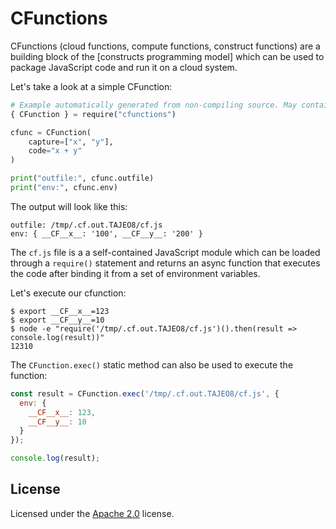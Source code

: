 # CFunctions

CFunctions (cloud functions, compute functions, construct functions) are a
building block of the [constructs programming model] which can be used to
package JavaScript code and run it on a cloud system.

Let's take a look at a simple CFunction:

```python
# Example automatically generated from non-compiling source. May contain errors.
{ CFunction } = require("cfunctions")

cfunc = CFunction(
    capture=["x", "y"],
    code="x + y"
)

print("outfile:", cfunc.outfile)
print("env:", cfunc.env)
```

The output will look like this:

```shell
outfile: /tmp/.cf.out.TAJEO8/cf.js
env: { __CF__x__: '100', __CF__y__: '200' }
```

The `cf.js` file is a a self-contained JavaScript module which can be loaded
through a `require()` statement and returns an async function that executes the
code after binding it from a set of environment variables.

Let's execute our cfunction:

```shell
$ export __CF__x__=123
$ export __CF__y__=10
$ node -e "require('/tmp/.cf.out.TAJEO8/cf.js')().then(result => console.log(result))"
12310
```

The `CFunction.exec()` static method can also be used to execute the function:

```js
const result = CFunction.exec('/tmp/.cf.out.TAJEO8/cf.js', {
  env: {
    __CF__x__: 123,
    __CF__y__: 10
  }
});

console.log(result);
```

## License

Licensed under the [Apache 2.0](./LICENSE) license.
